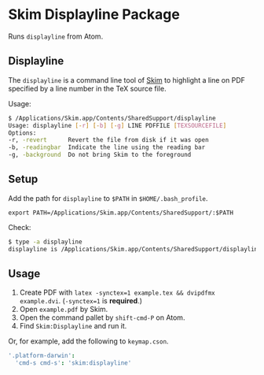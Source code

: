 # Skim Displayline Package

Runs `displayline` from Atom.

## Displayline

The `displayline` is a command line tool of [Skim](http://skim-app.sourceforge.net/) to highlight a line on PDF specified by a line number in the TeX source file.

Usage:

```bash
$ /Applications/Skim.app/Contents/SharedSupport/displayline
Usage: displayline [-r] [-b] [-g] LINE PDFFILE [TEXSOURCEFILE]
Options:
-r, -revert      Revert the file from disk if it was open
-b, -readingbar  Indicate the line using the reading bar
-g, -background  Do not bring Skim to the foreground
```

## Setup

Add the path for `displayline` to `$PATH` in `$HOME/.bash_profile`.

```$HOME/.bash_profile
export PATH=/Applications/Skim.app/Contents/SharedSupport/:$PATH
```

Check:

```bash
$ type -a displayline
displayline is /Applications/Skim.app/Contents/SharedSupport/displayline
```

## Usage

1. Create PDF with `latex -synctex=1 example.tex && dvipdfmx example.dvi`. (`-synctex=1` is **required**.)
2. Open `example.pdf` by Skim.
2. Open the command pallet by `shift-cmd-P` on Atom.
3. Find `Skim:Displayline` and run it.

Or, for example, add the following to `keymap.cson`.

```keymap.cson
'.platform-darwin':
  'cmd-s cmd-s': 'skim:displayline'
```
